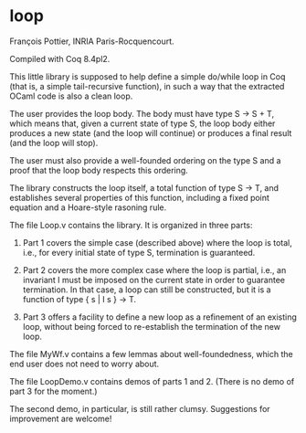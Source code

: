 loop
====
François Pottier, INRIA Paris-Rocquencourt.

Compiled with Coq 8.4pl2.

This little library is supposed to help define a simple do/while loop in Coq
(that is, a simple tail-recursive function), in such a way that the extracted
OCaml code is also a clean loop.

The user provides the loop body. The body must have type S -> S + T, which
means that, given a current state of type S, the loop body either produces a
new state (and the loop will continue) or produces a final result (and the
loop will stop).

The user must also provide a well-founded ordering on the type S and a proof
that the loop body respects this ordering.

The library constructs the loop itself, a total function of type S -> T, and
establishes several properties of this function, including a fixed point
equation and a Hoare-style rasoning rule.

The file Loop.v contains the library. It is organized in three parts:

  1. Part 1 covers the simple case (described above) where the loop is
     total, i.e., for every initial state of type S, termination is
     guaranteed.

  2. Part 2 covers the more complex case where the loop is partial,
     i.e., an invariant I must be imposed on the current state in
     order to guarantee termination. In that case, a loop can still
     be constructed, but it is a function of type { s | I s } -> T.

  3. Part 3 offers a facility to define a new loop as a refinement of an
     existing loop, without being forced to re-establish the termination of
     the new loop.

The file MyWf.v contains a few lemmas about well-foundedness, which the end
user does not need to worry about.

The file LoopDemo.v contains demos of parts 1 and 2. (There is no demo of
part 3 for the moment.)

The second demo, in particular, is still rather clumsy. Suggestions for
improvement are welcome!
